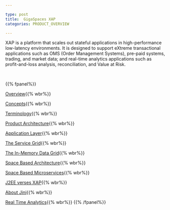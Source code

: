 ```yaml
---

type: post
title:  GigaSpaces XAP
categories: PRODUCT_OVERVIEW

---
```


XAP is a platform that scales out stateful applications in high-performance low-latency environments. It is designed to support eXtreme transactional applications such as OMS (Order Management Systems), pre-paid systems, trading, and market data; and real-time analytics applications such as profit-and-loss analysis, reconciliation, and Value at Risk.


<br>

{{% fpanel%}}

[Overview](./overview.html){{% wbr%}}

[Concepts](./concepts.html){{% wbr%}}

[Terminology](./terminology.html){{% wbr%}}

[Product Architecture](./product-architecture.html){{% wbr%}}

[Application Layer](./the-application-layer.html){{% wbr%}}

[The Service Grid](./the-runtime-environment.html){{% wbr%}}

[The In-Memory Data Grid](./the-in-memory-data-grid.html){{% wbr%}}

[Space Based Architecture](./space-based-architecture.html){{% wbr%}}

[Space Based Microservices](./micro-service.html){{% wbr%}}

[J2EE verses XAP](./j2ee-vs-xap.html){{% wbr%}}

[About Jini](./about-jini.html){{% wbr%}}

[Real Time Analytics](./real-time-analytics.html){{% wbr%}}
{{% /fpanel%}}




